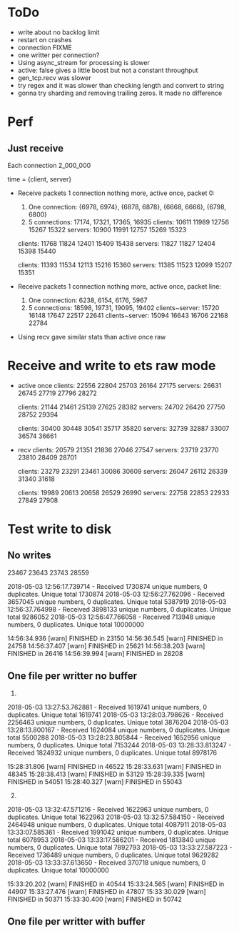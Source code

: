 # ToDo

- write about no backlog limit
- restart on crashes
- connection FIXME
- one writter per connection?
- Using async_stream for processing is slower
- active: false gives a little boost but not a constant throughput
- gen_tcp.recv was slower
- try regex and it was slower than checking length and convert to string
- gonna try sharding and removing trailing zeros. It made no difference

# Perf

## Just receive

Each connection 2_000_000

time = {client, server}

- Receive packets 1 connection nothing more, active once, packet 0:
  1. One connection:
    {6978, 6974}, {6878, 6878}, {6668, 6666}, {6798, 6800}
  2. 5 connections: 17174, 17321, 17365, 16935
    clients: 10611 11989 12756 15267 15322
    servers: 10900 11991 12757 15269 15323

    clients: 11768 11824 12401 15409 15438
    servers: 11827 11827 12404 15398 15440

    clients: 11393 11534 12113 15216 15360
    servers: 11385 11523 12099 15207 15351

- Receive packets 1 connection nothing more, active once, packet line:
  1. One connection: 6238, 6154, 6176, 5967
  2. 5 connections: 18598, 19731, 19095, 19402
    clients~server: 15720 16148 17647 22517 22641
    clients~server: 15094 16643 16706 22168 22784

- Using recv gave similar stats than active once raw


# Receive and write to ets raw mode
- active once
  clients: 22556 22804 25703 26164 27175
  servers: 26631 26745 27719 27796 28272

  clients: 21144 21461 25139 27625 28382
  servers: 24702 26420 27750 28752 29394

  clients: 30400 30448 30541 35717 35820
  servers: 32739 32887 33007 36574 36661

- recv
  clients: 20579 21351 21836 27046 27547
  servers: 23719 23770 23810 28409 28701

  clients: 23279 23291 23461 30086 30609
  servers: 26047 26112 26339 31340 31618

  clients: 19989 20613 20658 26529 26990
  servers: 22758 22853 22933 27849 27908


# Test write to disk

## No writes
23467
23643
23743
28559


2018-05-03 12:56:17.739714 - Received 1730874 unique numbers, 0 duplicates. Unique total 1730874
2018-05-03 12:56:27.762096 - Received 3657045 unique numbers, 0 duplicates. Unique total 5387919
2018-05-03 12:56:37.764998 - Received 3898133 unique numbers, 0 duplicates. Unique total 9286052
2018-05-03 12:56:47.766058 - Received 713948 unique numbers, 0 duplicates. Unique total 10000000

14:56:34.936 [warn]  FINISHED in 23150
14:56:36.545 [warn]  FINISHED in 24758
14:56:37.407 [warn]  FINISHED in 25621
14:56:38.203 [warn]  FINISHED in 26416
14:56:39.994 [warn]  FINISHED in 28208

## One file per writter no buffer

1.
2018-05-03 13:27:53.762881 - Received 1619741 unique numbers, 0 duplicates. Unique total 1619741
2018-05-03 13:28:03.798626 - Received 2256463 unique numbers, 0 duplicates. Unique total 3876204
2018-05-03 13:28:13.800167 - Received 1624084 unique numbers, 0 duplicates. Unique total 5500288
2018-05-03 13:28:23.805844 - Received 1652956 unique numbers, 0 duplicates. Unique total 7153244
2018-05-03 13:28:33.813247 - Received 1824932 unique numbers, 0 duplicates. Unique total 8978176

15:28:31.806 [warn]  FINISHED in 46522
15:28:33.631 [warn]  FINISHED in 48345
15:28:38.413 [warn]  FINISHED in 53129
15:28:39.335 [warn]  FINISHED in 54051
15:28:40.327 [warn]  FINISHED in 55043


2.

2018-05-03 13:32:47.571216 - Received 1622963 unique numbers, 0 duplicates. Unique total 1622963
2018-05-03 13:32:57.584150 - Received 2464948 unique numbers, 0 duplicates. Unique total 4087911
2018-05-03 13:33:07.585361 - Received 1991042 unique numbers, 0 duplicates. Unique total 6078953
2018-05-03 13:33:17.586201 - Received 1813840 unique numbers, 0 duplicates. Unique total 7892793
2018-05-03 13:33:27.587223 - Received 1736489 unique numbers, 0 duplicates. Unique total 9629282
2018-05-03 13:33:37.613650 - Received 370718 unique numbers, 0 duplicates. Unique total 10000000

15:33:20.202 [warn]  FINISHED in 40544
15:33:24.565 [warn]  FINISHED in 44907
15:33:27.476 [warn]  FINISHED in 47807
15:33:30.029 [warn]  FINISHED in 50371
15:33:30.400 [warn]  FINISHED in 50742


## One file per writter with buffer
